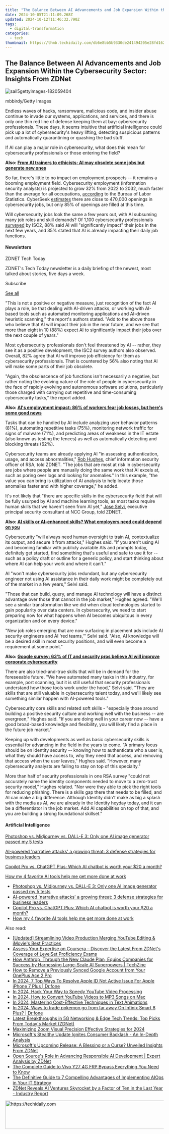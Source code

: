 ```yaml
---
title: "The Balance Between AI Advancements and Job Expansion Within the Cybersecurity Sector: Insights From ZDNet"
date: 2024-10-05T21:11:09.268Z
updated: 2024-10-12T11:46:32.790Z
tags:
  - digital-transformation
categories:
  - tech
thumbnail: https://thmb.techidaily.com/db6e8bb5b9330de241494205e28fd162607bcee64226c4e5f87f88fc35435d44.jpg
---
```


## The Balance Between AI Advancements and Job Expansion Within the Cybersecurity Sector: Insights From ZDNet

![sail5gettyimages-182059404](https://www.zdnet.com/a/img/resize/2b393b1fc601a2a7a2a7b4a675401fd0cfb2026c/2024/07/10/8195ee82-3532-4f4b-b97d-f6ae60c6db7a/sail5gettyimages-182059404.jpg?auto=webp&width=1280)

mbbirdy/Getty Images

Endless waves of hacks, ransomware, malicious code, and insider abuse continue to invade our systems, applications, and services, and there is only one thin red line of defense keeping them at bay: cybersecurity professionals. These days, it seems intuitive that artificial intelligence could pick up a lot of cybersecurity's heavy lifting, detecting suspicious patterns and automatically quarantining or quashing the bad stuff. 

If AI can play a major role in cybersecurity, what does this mean for cybersecurity professionals or those entering the field?

**Also: [From AI trainers to ethicists: AI may obsolete some jobs but generate new ones](https://www.zdnet.com/education/professional-development/from-ai-trainers-to-ethicists-ai-may-obsolete-some-jobs-but-generate-new-ones/)**

So far, there's little to no impact on employment prospects -- it remains a booming employment field. Cybersecurity employment (information security analysts) is projected to grow 32% from 2022 to 2032, much faster than the average for all occupations, [according](https://www.bls.gov/ooh/computer-and-information-technology/information-security-analysts.htm) to the Bureau of Labor Statistics. CyberSeek [estimates](https://www.cyberseek.org/heatmap.html) there are close to 470,000 openings in cybersecurity jobs, but only 85% of openings are filled at this time.

Will cybersecurity jobs look the same a few years out, with AI subsuming many job roles and skill demands? Of 1,100 cybersecurity professionals [surveyed](https://www.isc2.org/Insights/2024/02/The-Real-World-Impact-of-AI-on-Cybersecurity-Professionals) by ISC2, 88% said AI will "significantly impact" their jobs in the next few years, and 35% stated that AI is already impacting their daily job functions.

#### Newsletters

ZDNET Tech Today

ZDNET's Tech Today newsletter is a daily briefing of the newest, most talked about stories, five days a week.

 Subscribe

[See all](https://www.zdnet.com/newsletters/)

"This is not a positive or negative measure, just recognition of the fact AI plays a role, be that dealing with AI-driven attacks, or working with AI-based tools such as automated monitoring applications and AI-driven heuristic scanning," the report's authors stated. "Add to the above those who believe that AI will impact their job in the near future, and we see that more than eight in 10 (88%) expect AI to significantly impact their jobs over the next couple of years."

Most cybersecurity professionals don't feel threatened by AI -- rather, they see it as a positive development, the ISC2 survey authors also observed. Overall, 82% agree that AI will improve job efficiency for them as cybersecurity professionals. That is countered by 56% also noting that AI will make some parts of their job obsolete.

"Again, the obsolescence of job functions isn't necessarily a negative, but rather noting the evolving nature of the role of people in cybersecurity in the face of rapidly evolving and autonomous software solutions, particularly those charged with carrying out repetitive and time-consuming cybersecurity tasks," the report added.

**Also: [AI's employment impact: 86% of workers fear job losses, but here's some good news](https://www.zdnet.com/article/ai-employment-impact-86-of-workers-fear-job-losses-but-heres-some-good-news/)**

Tasks that can be handled by AI include analyzing user behavior patterns (81%), automating repetitive tasks (75%), monitoring network traffic for signs of malware (71%), and predicting areas of weakness in the IT estate (also known as testing the fences) as well as automatically detecting and blocking threats (62%).

Cybersecurity teams are already applying AI "in assessing authentication, usage, and access abnormalities," [Rob Hughes](https://www.linkedin.com/in/robert-hughes-816067a4/), chief information security officer of RSA, told ZDNET. "The jobs that are most at risk in cybersecurity are jobs where people are manually doing the same work that AI excels at, such as poring over logs and looking for anomalies." In this example, "the value you can bring is utilization of AI analysis to help locate those anomalies faster and with higher coverage," he added.

It's not likely that "there are specific skills in the cybersecurity field that will be fully usurped by AI and machine learning tools, as most tasks require human skills that we haven't seen from AI yet," [Jose Selvi](https://www.linkedin.com/in/jselvi/), executive principal security consultant at NCC Group, told ZDNET.

**Also: [AI skills or AI-enhanced skills? What employers need could depend on you](https://www.zdnet.com/article/ai-skills-or-ai-enhanced-skills-what-employers-need-could-depend-on-you/)**

Cybersecurity "will always need human oversight to train AI, contextualize its output, and secure it from attacks," Hughes said. "If you aren't using AI and becoming familiar with publicly available AIs and prompts today, definitely get started, find something that's useful and safe to use it for -- such as a policy draft or outline for a generic policy, and start thinking about where AI can help your work and where it can't."

AI "won't make cybersecurity jobs redundant, but any cybersecurity engineer not using AI assistance in their daily work might be completely out of the market in a few years," Selvi said.

"Those that can build, query, and manage AI technology will have a distinct advantage over those that cannot in the job market," Hughes agreed. "We'll see a similar transformation like we did when cloud technologies started to gain popularity over data centers. In cybersecurity, we need to start preparing now for what happens when AI becomes ubiquitous in every organization and on every device."

"New job roles emerging that are now surfacing in placement ads include AI security engineers and AI 'red teams,'" Selvi said. "Also, AI knowledge will be a desired skill in most security positions, and will even become a requirement at some point."

**Also: [Google survey: 63% of IT and security pros believe AI will improve corporate cybersecurity](https://www.zdnet.com/article/ai-should-improve-corporate-cybersecurity-google-and-csa-survey-finds/)**

There are also tried-and-true skills that will be in demand for the foreseeable future. "We have automated many tasks in this industry, for example, port scanning, but it is still useful that security professionals understand how those tools work under the hood," Selvi said. "They are skills that are still valuable in cybersecurity talent today, and we'll likely see something similar happen with AI-powered tools."

Cybersecurity core skills and related soft skills - "especially those around building a positive security culture and working well with the business -- are evergreen," Hughes said. "If you are doing well in your career now -- have a good broad-based knowledge and flexibility, you will likely find a place in the future job market."

Keeping up with developments as well as basic cybersecurity skills is essential for advancing in the field in the years to come. "A primary focus should be on identity security -- knowing how to authenticate who a user is, what they should have access to, why they need that access, and removing that access when the user leaves," Hughes said. "However, many cybersecurity analysts are failing to stay on top of this specialty."

More than half of security professionals in one RSA survey "could not accurately name the identity components needed to move to a zero-trust security model," Hughes related. "Nor were they able to pick the right tools for reducing phishing. There is a skills gap there that needs to be filled, and AI can make a big difference. Although Identity didn't make as big a splash with the media as AI, we are already in the Identity heyday today, and it can be a differentiator in the job market. Add AI capabilities on top of that, and you are building a strong foundational skillset."

#### Artificial Intelligence

[Photoshop vs. Midjourney vs. DALL-E 3: Only one AI image generator passed my 5 tests](https://www.zdnet.com/article/is-photoshops-new-text-to-image-as-good-as-midjourney-and-dall-e-we-test-it-and-see/ "Photoshop vs. Midjourney vs. DALL-E 3: Only one AI image generator passed my 5 tests")

[AI-powered 'narrative attacks' a growing threat: 3 defense strategies for business leaders](https://www.zdnet.com/article/ai-powered-narrative-attacks-a-growing-threat-3-defense-strategies-for-business-leaders/ "AI-powered 'narrative attacks' a growing threat: 3 defense strategies for business leaders")

[Copilot Pro vs. ChatGPT Plus: Which AI chatbot is worth your $20 a month?](https://www.zdnet.com/article/copilot-pro-vs-chatgpt-plus-which-is-ai-chatbot-is-worth-your-20-a-month/ "Copilot Pro vs. ChatGPT Plus: Which AI chatbot is worth your $20 a month?")

[How my 4 favorite AI tools help me get more done at work](https://www.zdnet.com/article/how-my-4-favorite-ai-tools-help-me-get-more-done-at-work/ "How my 4 favorite AI tools help me get more done at work")

* [Photoshop vs. Midjourney vs. DALL-E 3: Only one AI image generator passed my 5 tests](https://www.zdnet.com/article/is-photoshops-new-text-to-image-as-good-as-midjourney-and-dall-e-we-test-it-and-see/ "Photoshop vs. Midjourney vs. DALL-E 3: Only one AI image generator passed my 5 tests")
* [AI-powered 'narrative attacks' a growing threat: 3 defense strategies for business leaders](https://www.zdnet.com/article/ai-powered-narrative-attacks-a-growing-threat-3-defense-strategies-for-business-leaders/ "AI-powered 'narrative attacks' a growing threat: 3 defense strategies for business leaders")
* [Copilot Pro vs. ChatGPT Plus: Which AI chatbot is worth your $20 a month?](https://www.zdnet.com/article/copilot-pro-vs-chatgpt-plus-which-is-ai-chatbot-is-worth-your-20-a-month/ "Copilot Pro vs. ChatGPT Plus: Which AI chatbot is worth your $20 a month?")
* [How my 4 favorite AI tools help me get more done at work](https://www.zdnet.com/article/how-my-4-favorite-ai-tools-help-me-get-more-done-at-work/ "How my 4 favorite AI tools help me get more done at work")

<ins class="adsbygoogle"
     style="display:block"
     data-ad-format="autorelaxed"
     data-ad-client="ca-pub-7571918770474297"
     data-ad-slot="1223367746"></ins>

<ins class="adsbygoogle"
     style="display:block"
     data-ad-client="ca-pub-7571918770474297"
     data-ad-slot="8358498916"
     data-ad-format="auto"
     data-full-width-responsive="true"></ins>

<span class="atpl-alsoreadstyle">Also read:</span>
<div><ul>
<li><a href="https://youtube-web.techidaily.com/ed-streamlining-video-production-merging-youtube-editing-and-imovies-best-practices/"><u>[Updated] Streamlining Video Production Merging YouTube Editing & iMovie's Best Practices</u></a></li>
<li><a href="https://app-tips.techidaily.com/assess-your-expertise-on-coursera-discover-the-latest-from-zdnets-coverage-of-levelset-proficiency-exams/"><u>Assess Your Expertise on Coursera – Discover the Latest From ZDNet's Coverage of LevelSet Proficiency Exams</u></a></li>
<li><a href="https://app-tips.techidaily.com/how-anthrop-through-the-new-claude-plan-equips-companies-for-success-by-harnessing-large-scale-ai-superpowers-techzine/"><u>How Anthrop, Through the New Claude Plan, Equips Companies for Success by Harnessing Large-Scale AI Superpowers | TechZine</u></a></li>
<li><a href="https://easy-unlock-android.techidaily.com/how-to-remove-a-previously-synced-google-account-from-your-oneplus-ace-2-pro-by-drfone-android/"><u>How to Remove a Previously Synced Google Account from Your OnePlus Ace 2 Pro</u></a></li>
<li><a href="https://iphone-unlock.techidaily.com/in-2024-7-top-ways-to-resolve-apple-id-not-active-issue-for-apple-iphone-7-plus-drfone-by-drfone-ios/"><u>In 2024, 7 Top Ways To Resolve Apple ID Not Active Issue For Apple iPhone 7 Plus | Dr.fone</u></a></li>
<li><a href="https://youtube-webster.techidaily.com/24-hack-your-way-to-speedy-youtube-video-processing/"><u>In 2024, Hack Your Way to Speedy YouTube Video Processing</u></a></li>
<li><a href="https://youtube-lab.techidaily.com/24-how-to-convert-youtube-videos-to-mp3-songs-on-mac/"><u>In 2024, How to Convert YouTube Videos to MP3 Songs on Mac</u></a></li>
<li><a href="https://extra-approaches.techidaily.com/in-2024-mastering-cost-effective-techniques-in-text-animations/"><u>In 2024, Mastering Cost-Effective Techniques in Text Animations</u></a></li>
<li><a href="https://android-pokemon-go.techidaily.com/in-2024-ways-to-trade-pokemon-go-from-far-away-on-infinix-smart-8-plus-drfone-by-drfone-virtual-android/"><u>In 2024, Ways to trade pokemon go from far away On Infinix Smart 8 Plus? | Dr.fone</u></a></li>
<li><a href="https://app-tips.techidaily.com/latest-breakthroughs-in-5g-networking-and-edge-tech-trends-top-picks-from-todays-market-zdnet/"><u>Latest Breakthroughs in 5G Networking & Edge Tech Trends: Top Picks From Today's Market (ZDNet)</u></a></li>
<li><a href="https://extra-skills.techidaily.com/maximizing-zoom-visual-precision-effective-strategies-for-2024/"><u>Maximizing Zoom Visual Precision Effective Strategies for 2024</u></a></li>
<li><a href="https://app-tips.techidaily.com/microsofts-stealthy-update-ignites-consumer-backlash-an-in-depth-analysis/"><u>Microsoft's Stealthy Update Ignites Consumer Backlash - An In-Depth Analysis</u></a></li>
<li><a href="https://app-tips.techidaily.com/microsofts-upcoming-release-a-blessing-or-a-curse-unveiled-insights-from-zdnet/"><u>Microsoft's Upcoming Release: A Blessing or a Curse? Unveiled Insights From ZDNet</u></a></li>
<li><a href="https://app-tips.techidaily.com/open-sources-role-in-advancing-responsible-ai-development-expert-analysis-by-zdnet/"><u>Open Source's Role in Advancing Responsible AI Development | Expert Analysis by ZDNet</u></a></li>
<li><a href="https://bypass-frp.techidaily.com/the-complete-guide-to-vivo-y27-4g-frp-bypass-everything-you-need-to-know-by-drfone-android/"><u>The Complete Guide to Vivo Y27 4G FRP Bypass Everything You Need to Know</u></a></li>
<li><a href="https://app-tips.techidaily.com/the-definitive-guide-to-7-compelling-advantages-of-implementing-aiops-in-your-it-strategy/"><u>The Definitive Guide to 7 Compelling Advantages of Implementing AIOps in Your IT Strategy</u></a></li>
<li><a href="https://app-tips.techidaily.com/zdnet-reveals-ai-ventures-skyrocket-by-a-factor-of-ten-in-the-last-year-industry-report/"><u>ZDNet Reveals AI Ventures Skyrocket by a Factor of Ten in the Last Year - Industry Report</u></a></li>
</ul></div>

<!-- affiliate ads begin -->
<a href="https://bluettifr.pxf.io/c/5597632/2145082/17095" target="_top" id="2145082">
  <img src="//a.impactradius-go.com/display-ad/17095-2145082" border="0" alt="https://techidaily.com" width="728" height="90"/>
</a>
<img height="0" width="0" src="https://bluettifr.pxf.io/i/5597632/2145082/17095" style="position:absolute;visibility:hidden;" border="0" />
<!-- affiliate ads end -->

